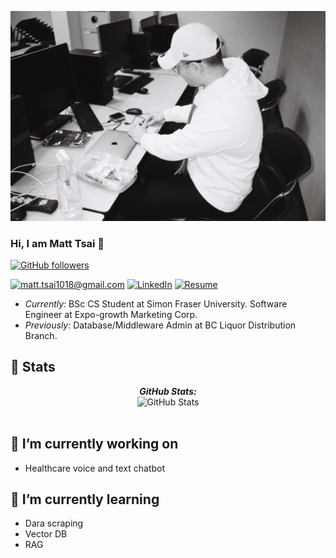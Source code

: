 ![Matt Banner Image](./banner.jpg)
<!-- <img src="./banner.jpg" alt="Matt Banner Image" width="600" height="400"> -->

### Hi, I am Matt Tsai 👋

<!-- [![Visitor](https://visitor-badge.laobi.icu/badge?page_id=asd881018/asd881018)](https://github.com/asd881018)  -->

[![GitHub followers](https://img.shields.io/github/followers/asd881018.svg?style=social&label=Follow)](https://github.com/asd881018?tab=followers)

<a href="mailto:matt.tsai1018@gmail.com">![matt.tsai1018@gmail.com](https://img.shields.io/badge/Gmail-D14836?style=for-the-badge&logo=gmail&logoColor=white)</a> 
<a href="https://www.linkedin.com/in/matt-tsai-90a3291a3/">![LinkedIn](https://img.shields.io/badge/LinkedIn-0077B5?style=for-the-badge&logo=linkedin&logoColor=white)</a>
<a href="https://github.com/asd881018/Resume">![Resume](https://img.shields.io/badge/Resume-grey?style=for-the-badge&logo=ReadMe&logoColor=white)</a>

- <i>Currently:</i> BSc CS Student at Simon Fraser University. Software Engineer at Expo-growth Marketing Corp.
- <i>Previously:</i> Database/Middleware Admin at BC Liquor Distribution Branch.

<h2>👀 Stats</h2>

<div>
<!--   <p align="center">
    <b><em>Now listening to:</em></b> <br/>
    <img src="https://spotify-github-profile.vercel.app/api/view?uid=lakshmanan.meiyappan&cover_image=true&theme=novatorem" alt="Now Listenting to" />
  </p> -->
  
  <p align="center">
  <b><em>GitHub Stats:</em></b> <br/>
    <img src="https://github-readme-streak-stats.herokuapp.com/?user=asd881018" alt="GitHub Stats" /> <br/><br/>
  <!-- <b><em>Programming activity (Last 7 days):</em></b> <br/>
    <img src="https://github-readme-stats.vercel.app/api/wakatime?username=asd881018" alt="WakaTime" />
  </p> -->
</div>

<h2>🔭 I’m currently working on </h2>

- Healthcare voice and text chatbot


<h2> 🌱 I’m currently learning  </h2>

- Dara scraping
- Vector DB
- RAG


<!--
**asd881018/asd881018** is a ✨ _special_ ✨ repository because its `README.md` (this file) appears on your GitHub profile.

Here are some ideas to get you started:

- 🔭 I’m currently working on ...
- 🌱 I’m currently learning ...
- 👯 I’m looking to collaborate on ...
- 🤔 I’m looking for help with ...
- 💬 Ask me about ...
- 📫 How to reach me: ...
- 😄 Pronouns: ...
- ⚡ Fun fact: ...
-->
